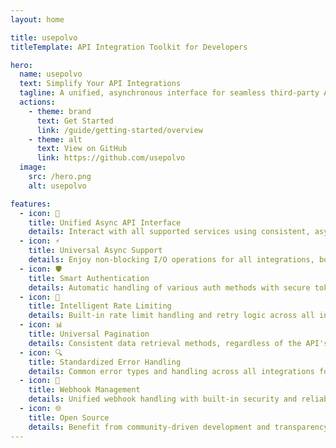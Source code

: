 ```yaml
---
layout: home

title: usepolvo
titleTemplate: API Integration Toolkit for Developers

hero:
  name: usepolvo
  text: Simplify Your API Integrations
  tagline: A unified, asynchronous interface for seamless third-party API integrations
  actions:
    - theme: brand
      text: Get Started
      link: /guide/getting-started/overview
    - theme: alt
      text: View on GitHub
      link: https://github.com/usepolvo
  image:
    src: /hero.png
    alt: usepolvo

features:
  - icon: 🔗
    title: Unified Async API Interface
    details: Interact with all supported services using consistent, asynchronous methods.
  - icon: ⚡
    title: Universal Async Support
    details: Enjoy non-blocking I/O operations for all integrations, boosting performance.
  - icon: 🛡️
    title: Smart Authentication
    details: Automatic handling of various auth methods with secure token storage.
  - icon: 🚦
    title: Intelligent Rate Limiting
    details: Built-in rate limit handling and retry logic across all integrations.
  - icon: 📊
    title: Universal Pagination
    details: Consistent data retrieval methods, regardless of the API's native approach.
  - icon: 🔍
    title: Standardized Error Handling
    details: Common error types and handling across all integrations for easier debugging.
  - icon: 🔔
    title: Webhook Management
    details: Unified webhook handling with built-in security and reliability features.
  - icon: 🌐
    title: Open Source
    details: Benefit from community-driven development and transparency.
---
```


<style>
:root {
  --vp-home-hero-name-color: transparent;
  --vp-home-hero-name-background: -webkit-linear-gradient(120deg, #bd34fe 30%, #41d1ff);

  --vp-home-hero-image-background-image: linear-gradient(-45deg, #bd34fe 50%, #47caff 50%);
  --vp-home-hero-image-filter: blur(44px);
}

@media (min-width: 640px) {
  :root {
    --vp-home-hero-image-filter: blur(56px);
  }
}

@media (min-width: 960px) {
  :root {
    --vp-home-hero-image-filter: blur(68px);
  }
}
</style>